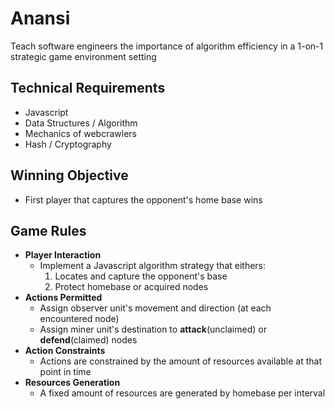 # Anansi

Teach software engineers the importance of algorithm efficiency in a 1-on-1 strategic game environment setting
## Technical Requirements
 - Javascript
 - Data Structures / Algorithm
 - Mechanics of webcrawlers
 - Hash / Cryptography
## Winning Objective
- First player that captures the opponent's home base wins
## Game Rules
-   **Player Interaction**
    -   Implement a Javascript algorithm strategy that eithers:
        1. Locates and capture the opponent's base
        2. Protect homebase or acquired nodes
-   **Actions Permitted**
    - Assign observer unit's movement and direction (at each encountered node)
    - Assign miner unit's destination to **attack**(unclaimed) or **defend**(claimed) nodes
-   **Action Constraints**
    -   Actions are constrained by the amount of resources available at that point in time
-   **Resources Generation**
    -   A fixed amount of resources are generated by homebase per interval
